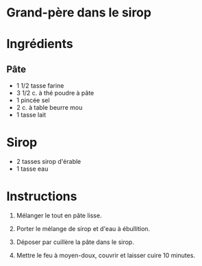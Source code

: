 # Grand-père dans le sirop

# Ingrédients

## Pâte

- 1 1/2 tasse farine
- 3 1/2 c. à thé poudre à pâte
- 1 pincée sel
- 2 c. à table beurre mou
- 1 tasse lait

# Sirop

- 2 tasses sirop d'érable
- 1 tasse eau

# Instructions

1. Mélanger le tout en pâte lisse.
2. Porter le mélange de sirop et d'eau à ébullition.

3. Déposer par cuillère la pâte dans le sirop.

4. Mettre le feu à moyen-doux, couvrir et laisser cuire 10 minutes.
